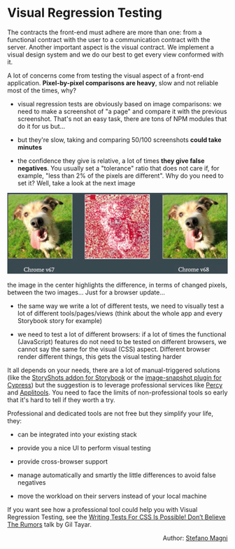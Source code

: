 # Visual Regression Testing

The contracts the front-end must adhere are more than one: from a functional contract with the user to a communication contract with the server. Another important aspect is the visual contract. We implement a visual design system and we do our best to get every view conformed with it.

A lot of concerns come from testing the visual aspect of a front-end application. **Pixel-by-pixel comparisons are heavy**, slow and not reliable most of the times, why?

- visual regression tests are obviously based on image comparisons: we need to make a screenshot of "a page" and compare it with the previous screenshot. That's not an easy task, there are tons of NPM modules that do it for us but...

- but they're slow, taking and comparing 50/100 screenshots **could take minutes**

- the confidence they give is relative, a lot of times **they give false negatives**. You usually set a "tolerance" ratio that does not care if, for example, "less than 2% of the pixels are different". Why do you need to set it? Well, take a look at the next image

![Visual Regression Testing is hard](../assets/images/visual-regression-testing/visual-regression-testing-is-hard.jpg)

the image in the center highlights the difference, in terms of changed pixels, between the two images... Just for a browser update...

- the same way we write a lot of different tests, we need to visually test a lot of different tools/pages/views (think about the whole app and every Storybook story for example)

- we need to test a lot of different browsers: if a lot of times the functional (JavaScript) features do not need to be tested on different browsers, we cannot say the same for the visual (CSS) aspect. Different browser render different things, this gets the visual testing harder

It all depends on your needs, there are a lot of manual-triggered solutions (like the [StoryShots addon for Storybook](https://www.npmjs.com/package/@storybook/addon-storyshots) or the [image-snapshot plugin for Cypress](https://github.com/palmerhq/cypress-image-snapshot)) but the suggestion is to leverage professional services like [Percy](https://percy.io) and [Applitools](https://applitools.com). You need to face the limits of non-professional tools so early that it's hard to tell if they worth a try.

Professional and dedicated tools are not free but they simplify your life, they:

- can be integrated into your existing stack

- provide you a nice UI to perform visual testing

- provide cross-browser support

- manage automatically and smartly the little differences to avoid false negatives

- move the workload on their servers instead of your local machine

If you want see how a professional tool could help you with Visual Regression Testing, see the [Writing Tests For CSS Is Possible! Don’t Believe The Rumors](https://www.youtube.com/watch?v=Dl_XMd_1F6E) talk by Gil Tayar.

<p style='text-align: right;'>Author: <a href="about-us.md#stefano-magni">Stefano Magni</a></p>
